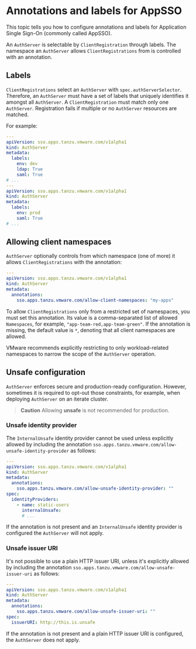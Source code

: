 # Annotations and labels for AppSSO

This topic tells you how to configure annotations and labels for 
Application Single Sign-On (commonly called AppSSO). 

An `AuthServer` is selectable by `ClientRegistration` through labels. 
The namespace an `AuthServer` allows `ClientRegistrations` from is controlled with an annotation.

## Labels

`ClientRegistrations` select an `AuthServer` with `spec.authServerSelector`. Therefore, an `AuthServer`
must have a set of labels that uniquely identifies it amongst all `AuthServer`. A `ClientRegistration` must match only
one `AuthServer`. Registration fails if multiple or no `AuthServer` resources are matched.

For example:

```yaml
---
apiVersion: sso.apps.tanzu.vmware.com/v1alpha1
kind: AuthServer
metadata:
  labels:
    env: dev
    ldap: True
    saml: True
# ...
---
apiVersion: sso.apps.tanzu.vmware.com/v1alpha1
kind: AuthServer
metadata:
  labels:
    env: prod
    saml: True
# ...
```

## Allowing client namespaces

`AuthServer` optionally controls from which namespace (one of more) it allows 
`ClientRegistrations` with the annotation:

```yaml
---
apiVersion: sso.apps.tanzu.vmware.com/v1alpha1
kind: AuthServer
metadata:
  annotations:
    sso.apps.tanzu.vmware.com/allow-client-namespaces: "my-apps"
```

To allow `ClientRegistrations` only from a restricted set of namespaces, 
you must set this annotation. 
Its value is a comma-separated list of allowed `Namespaces`, 
for example, `"app-team-red,app-team-green"`. 
If the annotation is missing, the default value is `*`, 
denoting that all client namespaces are allowed.

VMware recommends explicitly restricting to only workload-related namespaces to 
narrow the scope of the `AuthServer` operation.

## Unsafe configuration

`AuthServer` enforces secure and production-ready configuration. 
However, sometimes it is required to opt-out those constraints, 
for example, when deploying `AuthServer` on an iterate cluster.

>**Caution** Allowing **unsafe** is not recommended for production.

### Unsafe identity provider

The `InternalUnsafe` identity provider cannot be used unless explicitly allowed by including the annotation
`sso.apps.tanzu.vmware.com/allow-unsafe-identity-provider` as follows:

```yaml
---
apiVersion: sso.apps.tanzu.vmware.com/v1alpha1
kind: AuthServer
metadata:
  annotations:
    sso.apps.tanzu.vmware.com/allow-unsafe-identity-provider: ""
spec:
  identityProviders:
    - name: static-users
      internalUnsafe:
      # ...
```

If the annotation is not present and an `InternalUnsafe` identity provider is configured the `AuthServer` will not
apply.

### Unsafe issuer URI

It's not possible to use a plain HTTP issuer URI, unless it's explicitly allowed by including the 
annotation `sso.apps.tanzu.vmware.com/allow-unsafe-issuer-uri` as follows:

```yaml
---
apiVersion: sso.apps.tanzu.vmware.com/v1alpha1
kind: AuthServer
metadata:
  annotations:
    sso.apps.tanzu.vmware.com/allow-unsafe-issuer-uri: ""
spec:
  issuerURI: http://this.is.unsafe
```

If the annotation is not present and a plain HTTP issuer URI is configured, the `AuthServer` does not apply.
